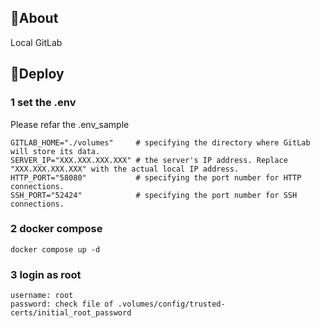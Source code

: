## 🦊About

Local GitLab

## 🐋Deploy

### 1 set the .env

Please refar the .env_sample

```.env
GITLAB_HOME="./volumes"     # specifying the directory where GitLab will store its data.
SERVER_IP="XXX.XXX.XXX.XXX" # the server's IP address. Replace "XXX.XXX.XXX.XXX" with the actual local IP address.
HTTP_PORT="58080"           # specifying the port number for HTTP connections.
SSH_PORT="52424"            # specifying the port number for SSH connections.
```

### 2 docker compose

```
docker compose up -d
```

### 3 login as root

```
username: root
password: check file of .volumes/config/trusted-certs/initial_root_password
```
